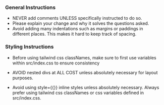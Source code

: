 ### General Instructions

- NEVER add comments UNLESS specifically instructed to do so.
- Please explain your change and why it solves the questions asked.
- Avoid adding many indentations such as margins or paddings in different places. This makes it hard to keep track of spacing.

### Styling Instructions

- Before using tailwind css classNames, make sure to first use variables within src/index.css to ensure consistency

- AVOID nested divs at ALL COST unless absolutely necessary for layout purposes.

- Avoid using style={{}} inline styles unless absolutely necessary. Always prefer using tailwind css classNames or css variables defined in src/index.css.
